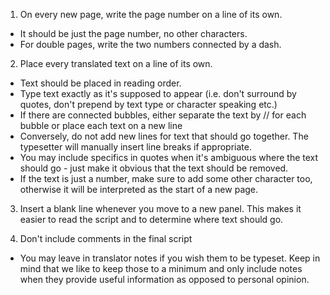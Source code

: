 1. On every new page, write the page number on a line of its own. 
 - It should be just the page number, no other characters.
 - For double pages, write the two numbers connected by a dash.

2. Place every translated text on a line of its own.
 - Text should be placed in reading order.
 - Type text exactly as it's supposed to appear (i.e. don't surround by quotes, don't prepend by text type or character speaking etc.)
 - If there are connected bubbles, either separate the text by // for each bubble or place each text on a new line
 - Conversely, do not add new lines for text that should go together. The typesetter will manually insert line breaks if appropriate.
 - You may include specifics in quotes when it's ambiguous where the text should go - just make it obvious that the text should be removed.
 - If the text is just a number, make sure to add some other character too, otherwise it will be interpreted as the start of a new page.

3. Insert a blank line whenever you move to a new panel. This makes it easier to read the script and to determine where text should go.

4. Don't include comments in the final script
 - You may leave in translator notes if you wish them to be typeset. Keep in mind that we like to keep those to a minimum and only include notes when they provide useful information as opposed to personal opinion.
